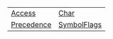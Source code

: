 |                                              |                                                        |
| -------------------------------------------- | ------------------------------------------------------ |
| [Access](/jit/enum/common/access.md)         | [Char](/jit/enum/common/char.md)                       |
| [Precedence](/jit/enum/common/precedence.md) | [SymbolFlags](/jit/enum/semantic-model/symbolflags.md) |